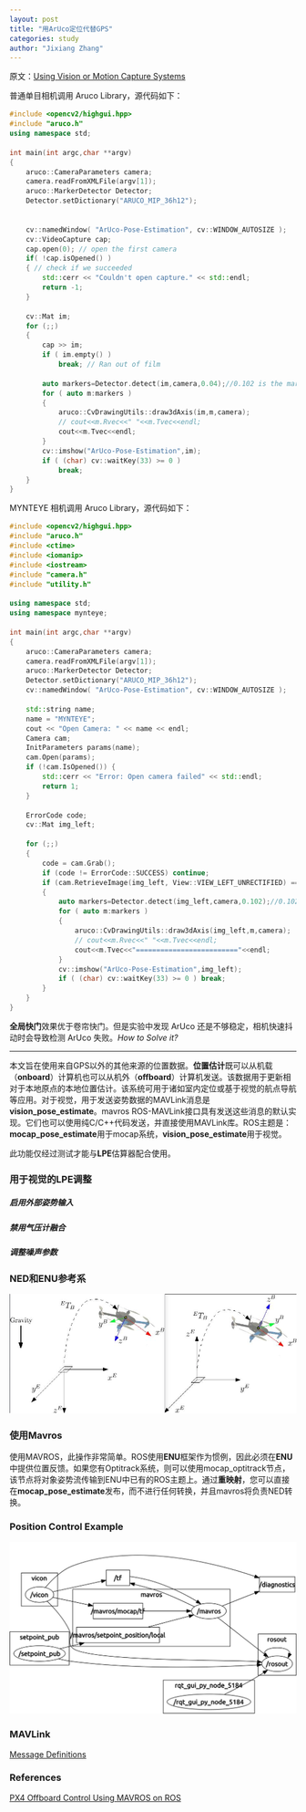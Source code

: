 ```yaml
---
layout: post
title: "用ArUco定位代替GPS"
categories: study
author: "Jixiang Zhang"
---
```


原文：[Using Vision or Motion Capture Systems](http://dev.px4.io/en/ros/external_position_estimation.html)

普通单目相机调用 Aruco Library，源代码如下：

```c++
#include <opencv2/highgui.hpp>
#include "aruco.h"
using namespace std;

int main(int argc,char **argv)
{
	aruco::CameraParameters camera;
	camera.readFromXMLFile(argv[1]);
	aruco::MarkerDetector Detector;
	Detector.setDictionary("ARUCO_MIP_36h12");

	
	cv::namedWindow( "ArUco-Pose-Estimation", cv::WINDOW_AUTOSIZE );
	cv::VideoCapture cap;
	cap.open(0); // open the first camera
	if( !cap.isOpened() ) 
	{ // check if we succeeded
		std::cerr << "Couldn't open capture." << std::endl;
		return -1;
	}

	cv::Mat im;
	for (;;)
	{
		cap >> im;
		if ( im.empty() )
			break; // Ran out of film

		auto markers=Detector.detect(im,camera,0.04);//0.102 is the marker size
		for ( auto m:markers )
		{
			aruco::CvDrawingUtils::draw3dAxis(im,m,camera);
			// cout<<m.Rvec<<" "<<m.Tvec<<endl;
			cout<<m.Tvec<<endl;
		}
		cv::imshow("ArUco-Pose-Estimation",im);
		if ( (char) cv::waitKey(33) >= 0 )
			break;
	}
}
```

MYNTEYE 相机调用 Aruco Library，源代码如下：

```c++
#include <opencv2/highgui.hpp>
#include "aruco.h"
#include <ctime>
#include <iomanip>
#include <iostream>
#include "camera.h"
#include "utility.h"

using namespace std;
using namespace mynteye;

int main(int argc,char **argv)
{
	aruco::CameraParameters camera;
	camera.readFromXMLFile(argv[1]);
	aruco::MarkerDetector Detector;
	Detector.setDictionary("ARUCO_MIP_36h12");
	cv::namedWindow( "ArUco-Pose-Estimation", cv::WINDOW_AUTOSIZE );

	std::string name;
	name = "MYNTEYE";
    cout << "Open Camera: " << name << endl;
    Camera cam;
    InitParameters params(name);
    cam.Open(params);
    if (!cam.IsOpened()) {
        std::cerr << "Error: Open camera failed" << std::endl;
        return 1;
    }

    ErrorCode code;
    cv::Mat img_left;

	for (;;)
	{
        code = cam.Grab();
        if (code != ErrorCode::SUCCESS) continue;
        if (cam.RetrieveImage(img_left, View::VIEW_LEFT_UNRECTIFIED) == ErrorCode::SUCCESS) 
        {
            auto markers=Detector.detect(img_left,camera,0.102);//0.102 is the marker size
            for ( auto m:markers )
			{
				aruco::CvDrawingUtils::draw3dAxis(img_left,m,camera);
				// cout<<m.Rvec<<" "<<m.Tvec<<endl;
				cout<<m.Tvec<<"========================="<<endl;
			}
			cv::imshow("ArUco-Pose-Estimation",img_left);
			if ( (char) cv::waitKey(33) >= 0 ) break;
        }
	}
}
```

**全局快门**效果优于卷帘快门。但是实验中发现 ArUco 还是不够稳定，相机快速抖动时会导致检测 ArUco 失败。*How to Solve it?*



------

本文旨在使用来自GPS以外的其他来源的位置数据。**位置估计**既可以从机载（**onboard**）计算机也可以从机外（**offboard**）计算机发送。该数据用于更新相对于本地原点的本地位置估计。该系统可用于诸如室内定位或基于视觉的航点导航等应用。对于视觉，用于发送姿势数据的MAVLink消息是**vision_pose_estimate**。mavros ROS-MAVLink接口具有发送这些消息的默认实现。它们也可以使用纯C/C++代码发送，并直接使用MAVLink库。ROS主题是：**mocap_pose_estimate**用于mocap系统，**vision_pose_estimate**用于视觉。

此功能仅经过测试才能与**LPE**估算器配合使用。



### 用于视觉的LPE调整

##### 启用外部姿势输入

##### 禁用气压计融合

##### 调整噪声参数



### NED和ENU参考系

![NED和ENU](/images/ref_frames.png)



### 使用Mavros

使用MAVROS，此操作非常简单。ROS使用**ENU**框架作为惯例，因此必须在**ENU**中提供位置反馈。如果您有Optitrack系统，则可以使用mocap_optitrack节点，该节点将对象姿势流传输到ENU中已有的ROS主题上。通过**重映射**，您可以直接在**mocap_pose_estimate**发布，而不进行任何转换，并且mavros将负责NED转换。



### Position Control Example

![Position Control Example](/images/PositionControlExample.png)

### MAVLink

[Message Definitions](https://mavlink.io/en/messages/)

### References

[PX4 Offboard Control Using MAVROS on ROS](https://404warehouse.net/2015/12/20/autopilot-offboard-control-using-mavros-package-on-ros/)

